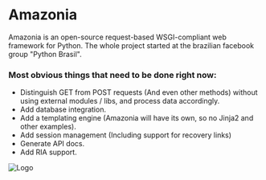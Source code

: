 # Amazonia
Amazonia is an open-source request-based WSGI-compliant web framework for Python. The whole project started at the brazilian facebook group "Python Brasil".

### Most obvious things that need to be done right now:
* Distinguish GET from POST requests (And even other methods) without using external modules / libs, and process data accordingly.
* Add database integration.
* Add a templating engine (Amazonia will have its own, so no Jinja2 and other examples).
* Add session management (Including support for recovery links)
* Generate API docs.
* Add RIA support.

![Logo](http://s17.postimg.org/4fhrc3kwf/Amazonia_Logo_0.png)
